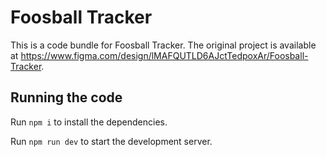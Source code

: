 
  # Foosball Tracker

  This is a code bundle for Foosball Tracker. The original project is available at https://www.figma.com/design/lMAFQUTLD6AJctTedpoxAr/Foosball-Tracker.

  ## Running the code

  Run `npm i` to install the dependencies.

  Run `npm run dev` to start the development server.
  